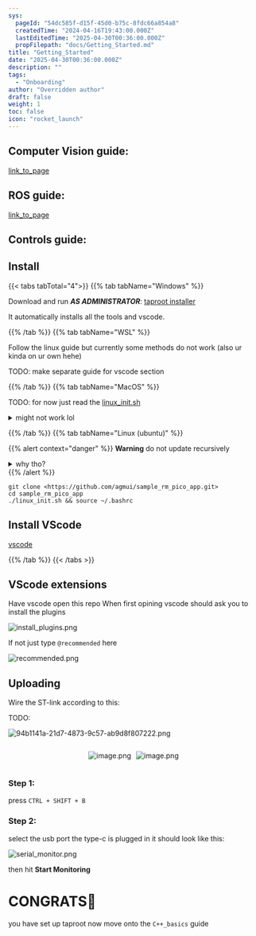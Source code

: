 ```yaml
---
sys:
  pageId: "54dc585f-d15f-45d0-b75c-8fdc66a854a8"
  createdTime: "2024-04-16T19:43:00.000Z"
  lastEditedTime: "2025-04-30T00:36:00.000Z"
  propFilepath: "docs/Getting_Started.md"
title: "Getting_Started"
date: "2025-04-30T00:36:00.000Z"
description: ""
tags:
  - "Onboarding"
author: "Overridden author"
draft: false
weight: 1
toc: false
icon: "rocket_launch"
---
```


## Computer Vision guide:

[link_to_page](86d45bc0-388b-4d26-8848-44f255f73d0e)

## ROS guide:

[link_to_page](3c76c1de-ec8f-46d6-8b0a-294005edc2d5)

## Controls guide:

## Install

{{< tabs tabTotal="4">}}
{{% tab tabName="Windows" %}}

Download and run _**AS ADMINISTRATOR**_: [taproot installer](https://github.com/Thornbots/TeachingFreshies/releases/tag/1.0)

It automatically installs all the tools and vscode.

{{% /tab %}}
{{% tab tabName="WSL" %}}

Follow the linux guide but currently some methods do not work (also ur kinda on ur own hehe)

TODO: make separate guide for vscode section

{{% /tab %}}
{{% tab tabName="MacOS" %}}

TODO: for now just read the [linux_init.sh](https://github.com/agmui/sample_rm_pico_app/blob/main/linux_init.sh)

<details>
<summary>might not work lol</summary>

`brew install libusb pkg-config`

Next install: [vscode](https://code.visualstudio.com/Download)

</details>

{{% /tab %}}
{{% tab tabName="Linux (ubuntu)" %}}

{{% alert context="danger" %}}
**Warning** do not update recursively
<details>
<summary>why tho?</summary>
There are some submodules that may go on for a while (like tinyusb) and I highly
recommend you don't need to get them.
If you want to see what submodules I update just look in `linux_init.sh`
</details>
{{% /alert %}}

```shell
git clone <https://github.com/agmui/sample_rm_pico_app.git>
cd sample_rm_pico_app
./linux_init.sh && source ~/.bashrc
```

## Install VScode

[vscode](https://code.visualstudio.com/Download)

{{% /tab %}}
{{< /tabs >}}

## VScode extensions

Have vscode open this repo
When first opining vscode should ask you to install the plugins

![install_plugins.png](https://prod-files-secure.s3.us-west-2.amazonaws.com/d518164a-d88e-44d1-a4ee-3adb3bd8bce0/89bd30f0-1825-4e77-867b-0a41ce370880/install_plugins.png?X-Amz-Algorithm=AWS4-HMAC-SHA256&X-Amz-Content-Sha256=UNSIGNED-PAYLOAD&X-Amz-Credential=ASIAZI2LB4666SQPBFSB%2F20250508%2Fus-west-2%2Fs3%2Faws4_request&X-Amz-Date=20250508T041236Z&X-Amz-Expires=3600&X-Amz-Security-Token=IQoJb3JpZ2luX2VjEMP%2F%2F%2F%2F%2F%2F%2F%2F%2F%2FwEaCXVzLXdlc3QtMiJHMEUCIQD12dUfeqU6tpPYYV8ZN7fXgeV8JMERieWznBFzW10x0AIgZ0Um6d%2FdP4exSGM%2Fv50AhazdQrA%2F6SIErj%2Faq4gjsl8q%2FwMIbBAAGgw2Mzc0MjMxODM4MDUiDDSPKS55LGQKXE%2BYDCrcA9hhEsyrgYdK%2FSOj37Eb0rIydCyALokO%2FFSRhb0ZBXeQRaWwLsL6cLvQ3XF6IKPO3aYwJRsxWmxDX1PyE8O2nAjvO8XEcYZlYsG7oBWIhN5VeRESUA06obAhm8TWjDhNs%2BTY%2FZXbETKiKYVS74RipNE32v%2F6Ymnq52MSIPAyo7x%2BRpBeZmxyh7VBljXj0y6hj%2FNDD8RUzaHt0aQdrdM86mp74b5ddDbVl3y5ZMJQnQhWB%2B80Y7r2feZ%2BG9rVfBZGs5Iu1rAz%2FGciDY8O9hnTbKkvkecC%2Ftxt2vfEYKZDvru26jfv5YfNDSLoLgvaK%2F67Ushao4H7LveeMBsFP9BPT5vpYsTbmZbH7rlXEgBl6xBb2sH%2FXrFBORdlGFvuYEmv3IFZF%2FnzOoqOwGJBebs%2F7FerQxSKr3o3Vt0z1ZnRxFg%2Bg9WtgM7TzOFn4F%2F5nvP6AChb3yz8Xi4zIEY7XGqp1wjrdyp5jxuI9pmvwRAfg4Ce9lcjJ5hMjvWbqmUSmQjSONeYWFgqIXQwWcvb7l2lOr4lsIsB03yhilmzG0%2FCit5S60Tbs%2FhluGAGel9RJPMZ1gNh6JUPeb5fbIYqaDeHjQuvHHx5sjESmHkFnT94ZafpfhP0n5YljYFHGkZBMLvC8MAGOqUBfyXY96DF5WQuATyQpLsNdTzzTv6rMgswlnW1anUhhqy%2BiHbO%2FMwA2PQejVFszrTIjBlVP8TRwoQnGqXK9CY6Ke6E2mjNe7rzz%2Bh9cwQxePIS2zDeBc3zryHJj6d8KKs7XEGOLhECMyWyu64VHGGNS2fbKnyKjD1NRBxJ%2BuxMRfS4cS%2BwYOO1c37P5c6wwL8HMy3TBZHw3L2ZFyueEf9rYe7VVbII&X-Amz-Signature=62a27eeff887caa8b07dd8ea222f4687c10439127d94a6c9cba96b9120cb0a5c&X-Amz-SignedHeaders=host&x-id=GetObject)

If not just type `@recommended` here  

![recommended.png](https://prod-files-secure.s3.us-west-2.amazonaws.com/d518164a-d88e-44d1-a4ee-3adb3bd8bce0/61e661e9-5d85-4dfc-be0d-8d2097a5e793/recommended.png?X-Amz-Algorithm=AWS4-HMAC-SHA256&X-Amz-Content-Sha256=UNSIGNED-PAYLOAD&X-Amz-Credential=ASIAZI2LB4666SQPBFSB%2F20250508%2Fus-west-2%2Fs3%2Faws4_request&X-Amz-Date=20250508T041236Z&X-Amz-Expires=3600&X-Amz-Security-Token=IQoJb3JpZ2luX2VjEMP%2F%2F%2F%2F%2F%2F%2F%2F%2F%2FwEaCXVzLXdlc3QtMiJHMEUCIQD12dUfeqU6tpPYYV8ZN7fXgeV8JMERieWznBFzW10x0AIgZ0Um6d%2FdP4exSGM%2Fv50AhazdQrA%2F6SIErj%2Faq4gjsl8q%2FwMIbBAAGgw2Mzc0MjMxODM4MDUiDDSPKS55LGQKXE%2BYDCrcA9hhEsyrgYdK%2FSOj37Eb0rIydCyALokO%2FFSRhb0ZBXeQRaWwLsL6cLvQ3XF6IKPO3aYwJRsxWmxDX1PyE8O2nAjvO8XEcYZlYsG7oBWIhN5VeRESUA06obAhm8TWjDhNs%2BTY%2FZXbETKiKYVS74RipNE32v%2F6Ymnq52MSIPAyo7x%2BRpBeZmxyh7VBljXj0y6hj%2FNDD8RUzaHt0aQdrdM86mp74b5ddDbVl3y5ZMJQnQhWB%2B80Y7r2feZ%2BG9rVfBZGs5Iu1rAz%2FGciDY8O9hnTbKkvkecC%2Ftxt2vfEYKZDvru26jfv5YfNDSLoLgvaK%2F67Ushao4H7LveeMBsFP9BPT5vpYsTbmZbH7rlXEgBl6xBb2sH%2FXrFBORdlGFvuYEmv3IFZF%2FnzOoqOwGJBebs%2F7FerQxSKr3o3Vt0z1ZnRxFg%2Bg9WtgM7TzOFn4F%2F5nvP6AChb3yz8Xi4zIEY7XGqp1wjrdyp5jxuI9pmvwRAfg4Ce9lcjJ5hMjvWbqmUSmQjSONeYWFgqIXQwWcvb7l2lOr4lsIsB03yhilmzG0%2FCit5S60Tbs%2FhluGAGel9RJPMZ1gNh6JUPeb5fbIYqaDeHjQuvHHx5sjESmHkFnT94ZafpfhP0n5YljYFHGkZBMLvC8MAGOqUBfyXY96DF5WQuATyQpLsNdTzzTv6rMgswlnW1anUhhqy%2BiHbO%2FMwA2PQejVFszrTIjBlVP8TRwoQnGqXK9CY6Ke6E2mjNe7rzz%2Bh9cwQxePIS2zDeBc3zryHJj6d8KKs7XEGOLhECMyWyu64VHGGNS2fbKnyKjD1NRBxJ%2BuxMRfS4cS%2BwYOO1c37P5c6wwL8HMy3TBZHw3L2ZFyueEf9rYe7VVbII&X-Amz-Signature=ff36ed19003d2a7cd08b1553bcb82080cf7d2575d29b176f442627a84f874496&X-Amz-SignedHeaders=host&x-id=GetObject)

## Uploading

Wire the ST-link according to this:

TODO:

![94b1141a-21d7-4873-9c57-ab9d8f807222.png](https://prod-files-secure.s3.us-west-2.amazonaws.com/d518164a-d88e-44d1-a4ee-3adb3bd8bce0/e5fad17d-ab82-4300-9f4c-505ab4b1202c/94b1141a-21d7-4873-9c57-ab9d8f807222.png?X-Amz-Algorithm=AWS4-HMAC-SHA256&X-Amz-Content-Sha256=UNSIGNED-PAYLOAD&X-Amz-Credential=ASIAZI2LB4666SQPBFSB%2F20250508%2Fus-west-2%2Fs3%2Faws4_request&X-Amz-Date=20250508T041236Z&X-Amz-Expires=3600&X-Amz-Security-Token=IQoJb3JpZ2luX2VjEMP%2F%2F%2F%2F%2F%2F%2F%2F%2F%2FwEaCXVzLXdlc3QtMiJHMEUCIQD12dUfeqU6tpPYYV8ZN7fXgeV8JMERieWznBFzW10x0AIgZ0Um6d%2FdP4exSGM%2Fv50AhazdQrA%2F6SIErj%2Faq4gjsl8q%2FwMIbBAAGgw2Mzc0MjMxODM4MDUiDDSPKS55LGQKXE%2BYDCrcA9hhEsyrgYdK%2FSOj37Eb0rIydCyALokO%2FFSRhb0ZBXeQRaWwLsL6cLvQ3XF6IKPO3aYwJRsxWmxDX1PyE8O2nAjvO8XEcYZlYsG7oBWIhN5VeRESUA06obAhm8TWjDhNs%2BTY%2FZXbETKiKYVS74RipNE32v%2F6Ymnq52MSIPAyo7x%2BRpBeZmxyh7VBljXj0y6hj%2FNDD8RUzaHt0aQdrdM86mp74b5ddDbVl3y5ZMJQnQhWB%2B80Y7r2feZ%2BG9rVfBZGs5Iu1rAz%2FGciDY8O9hnTbKkvkecC%2Ftxt2vfEYKZDvru26jfv5YfNDSLoLgvaK%2F67Ushao4H7LveeMBsFP9BPT5vpYsTbmZbH7rlXEgBl6xBb2sH%2FXrFBORdlGFvuYEmv3IFZF%2FnzOoqOwGJBebs%2F7FerQxSKr3o3Vt0z1ZnRxFg%2Bg9WtgM7TzOFn4F%2F5nvP6AChb3yz8Xi4zIEY7XGqp1wjrdyp5jxuI9pmvwRAfg4Ce9lcjJ5hMjvWbqmUSmQjSONeYWFgqIXQwWcvb7l2lOr4lsIsB03yhilmzG0%2FCit5S60Tbs%2FhluGAGel9RJPMZ1gNh6JUPeb5fbIYqaDeHjQuvHHx5sjESmHkFnT94ZafpfhP0n5YljYFHGkZBMLvC8MAGOqUBfyXY96DF5WQuATyQpLsNdTzzTv6rMgswlnW1anUhhqy%2BiHbO%2FMwA2PQejVFszrTIjBlVP8TRwoQnGqXK9CY6Ke6E2mjNe7rzz%2Bh9cwQxePIS2zDeBc3zryHJj6d8KKs7XEGOLhECMyWyu64VHGGNS2fbKnyKjD1NRBxJ%2BuxMRfS4cS%2BwYOO1c37P5c6wwL8HMy3TBZHw3L2ZFyueEf9rYe7VVbII&X-Amz-Signature=a3eae046db0a704b39e5ec368b3932dbc025faffb2093604a61461a5394e0ba5&X-Amz-SignedHeaders=host&x-id=GetObject)

<div style="display: flex;flex-direction: row; column-gap:10px; max-width: 630px;justify-content: center;">
<div>

![image.png](https://prod-files-secure.s3.us-west-2.amazonaws.com/d518164a-d88e-44d1-a4ee-3adb3bd8bce0/210ecb78-1116-4d7b-b9b7-2292f66fa2c2/image.png?X-Amz-Algorithm=AWS4-HMAC-SHA256&X-Amz-Content-Sha256=UNSIGNED-PAYLOAD&X-Amz-Credential=ASIAZI2LB4665Z35TQ2D%2F20250508%2Fus-west-2%2Fs3%2Faws4_request&X-Amz-Date=20250508T041237Z&X-Amz-Expires=3600&X-Amz-Security-Token=IQoJb3JpZ2luX2VjEMT%2F%2F%2F%2F%2F%2F%2F%2F%2F%2FwEaCXVzLXdlc3QtMiJHMEUCIQDDasvag1QZlORQfsS%2FJLORxmS9C9YzaZ%2Bb2Lw3%2FlIdAAIgfYPSQidBCL%2B9eIafxYtvUdYLlu6C758B5%2FqgrkvzfWwq%2FwMIbRAAGgw2Mzc0MjMxODM4MDUiDCojQ8OG9efFbEpWISrcA%2BYaCnIRh1RLXQlJczKv%2BQ%2BtcL4%2BYSDNXoz2B33Y3F71F7%2F57n97PQkT%2FjQdPk0WF6EXQP%2FAFK3VEuuvpAVobjT%2BhndlB0FMjPPxGIB%2B%2BybYko5qTzRb0OuiiqCWZaPEM0xVnytoRTBkIOCl4lEwIqgFjUP3xS%2FaUc6FLmR2bVmXI3YisyfNIUCEQfB0SSmsKyksxjcgO%2FT9OBBWOpx7pmb9bJeuqDhh3yJaf63v6cmdsCHKpxrBxtGTKb%2FD8qleuE%2BDFEWFJQgos7lL81B6dzztIXaRrcxihnuY32JaJZgKDNF%2FCfadfrHTRsaLsrsP3BuUvMwwfn0A%2FX%2B1yVv%2BA9t%2FY7x6scd%2FeIKictiSJqlKvQFXgOZV1EOhqaGQFtMVRs1qSWsRxyTwyN%2FljtxX0nVD%2FQo4SusUKRdUEQTrldfNbByStlBYfJzY4u%2BEu8VBNCTDr0scDsLjm09DnEoh%2FEvPX93Kn96CYaX%2BTqZnv8gs%2BUA5PWfSDIib1RzIR%2BPsFa%2FK%2B6I04z5OGbYl4wuRewhyFbFgzcTymicTiOjebGRWnLaJTZ5qGIZEkAYtiy6Vq6GJ5RRdvDq%2BQ9B%2Bc%2FECs%2B0HqZ7USnephF%2B94DyZ91wblSDYNqi0ob91z64QMIPQ8MAGOqUB1jskqv1oDqLXE6khYSyTI%2BSF5hB48x%2BWJdHsXykFDlwdf1u19sV%2BW2EOol7EbmJFvcT7exW1z39Cr6b2qICgU7eD%2FfjrTw8MGmgKIV4K3YvLsq%2FeJcesvSRHmFXlqLbRZ4DVcV6DBoDP4%2B%2Fy%2BOpWLekVDIry9JtzxITbzNHDVPKW5lQLKDYFZwziiUorI5gvbSkZU97nm%2BoOzdGgFfDy0lY8cYrI&X-Amz-Signature=5b4d1917b4f62ca8d3e099540a1c87f977553b17eddc412b8f2279e94de7b3c6&X-Amz-SignedHeaders=host&x-id=GetObject)

</div>
<div>

![image.png](https://prod-files-secure.s3.us-west-2.amazonaws.com/d518164a-d88e-44d1-a4ee-3adb3bd8bce0/33a0fd0f-8ca6-4a86-8e09-26e95ded1fff/image.png?X-Amz-Algorithm=AWS4-HMAC-SHA256&X-Amz-Content-Sha256=UNSIGNED-PAYLOAD&X-Amz-Credential=ASIAZI2LB466TPAZYE24%2F20250508%2Fus-west-2%2Fs3%2Faws4_request&X-Amz-Date=20250508T041238Z&X-Amz-Expires=3600&X-Amz-Security-Token=IQoJb3JpZ2luX2VjEMP%2F%2F%2F%2F%2F%2F%2F%2F%2F%2FwEaCXVzLXdlc3QtMiJIMEYCIQDOGZunCUtkf%2F0beTu8XfdM9qR5YbJkZ%2B%2BZKIzeVnqSBwIhAMnaEm6wfAXrxq5duyt0wopjM74HiQp4%2B0gZ4twV6NbKKv8DCGwQABoMNjM3NDIzMTgzODA1IgxPebDz59lJNxJgItgq3ANAmv1Wiz0pyl46t38oufXayjijP6a%2Fa0sYQvxKdX%2B3C8ibrBMHopVZsTsrTWoIxukYN6F%2BggsQlC6Rujm7A3kKHTkB0xUwulY2Lfl8uVLqVzZ5aE6yxO7mQFex%2FuQzQJN8%2FNtJVBwttW4mlMrc0cJr6MM1Oce%2FSOG6x5QKHhN6hNHYhdvQHquxgHswxXMAr5KsTn4BdCDyhn3Zz1%2BGCusNbSOIRVV9fcfNcFYLje0jOGMkJrSRrC13uchUTv0SVU9Yh4lvbcGSe3bqEa%2FNRL8mfNMNBpiZloTLahHczllCqDkuaEjIivJFXKwbq0kD5FwjBc%2F44mexOfl4KddhrAzmN5efk%2BmJBd5q5YvI0%2FJdDF3VvI07WUZVFSwTuwGWJSBQnza8uOldcbygf6DW5OfK0ipjkz4trP04s0CYAt6vG4tZ73etb8Fb6%2FvCn8gVRjBGSqM9aBUiY9%2BE8O5r1yQFqAEIbQS4mSEbykBB2XkQozBdTDJSxr4nLLvuP3yrvViasOi47At4Uv7yMFmkMmn1jnDv3hxdlaUjP9P4Uycv3y%2FBTxXdZljbKwoEMXoTnqkuF940Jgp%2FoAhxvxa5GPQeIfPisqGoVb%2Bxved8XhAzCZPlW1xllhEDNP9CEjCfwvDABjqkAdP0v2Pm8sAml%2FJEsouNj2bqFz07SZJYiL3lRvGClQOT%2F5NFNxhoO47L7uB5rzJNWHb8PVbB82TVHwfdbhk53%2BWvoPrs6xy%2Fku5sFdIvzCFJrbykKvtIGj295ECe2NSkXJhXjAdRt3LCIJ%2BI92fOi9wtsy3feGHggS%2BukUq4d3v9XzJsYbOv3upZSMnvjXuJUP6xEBm4L2PGqnaFEkRoCrP%2Bd%2FvF&X-Amz-Signature=e64e3d984666f9418b131558240017bcd905f6d8953caf6cc8d21ac101b38b05&X-Amz-SignedHeaders=host&x-id=GetObject)

</div>
</div>

### Step 1:

press `CTRL + SHIFT + B`

### Step 2:

select the usb port the type-c is plugged in it should look like this:

![serial_monitor.png](https://prod-files-secure.s3.us-west-2.amazonaws.com/d518164a-d88e-44d1-a4ee-3adb3bd8bce0/f03f4774-05d4-4393-b6a0-d5efb6d315ab/serial_monitor.png?X-Amz-Algorithm=AWS4-HMAC-SHA256&X-Amz-Content-Sha256=UNSIGNED-PAYLOAD&X-Amz-Credential=ASIAZI2LB4666SQPBFSB%2F20250508%2Fus-west-2%2Fs3%2Faws4_request&X-Amz-Date=20250508T041236Z&X-Amz-Expires=3600&X-Amz-Security-Token=IQoJb3JpZ2luX2VjEMP%2F%2F%2F%2F%2F%2F%2F%2F%2F%2FwEaCXVzLXdlc3QtMiJHMEUCIQD12dUfeqU6tpPYYV8ZN7fXgeV8JMERieWznBFzW10x0AIgZ0Um6d%2FdP4exSGM%2Fv50AhazdQrA%2F6SIErj%2Faq4gjsl8q%2FwMIbBAAGgw2Mzc0MjMxODM4MDUiDDSPKS55LGQKXE%2BYDCrcA9hhEsyrgYdK%2FSOj37Eb0rIydCyALokO%2FFSRhb0ZBXeQRaWwLsL6cLvQ3XF6IKPO3aYwJRsxWmxDX1PyE8O2nAjvO8XEcYZlYsG7oBWIhN5VeRESUA06obAhm8TWjDhNs%2BTY%2FZXbETKiKYVS74RipNE32v%2F6Ymnq52MSIPAyo7x%2BRpBeZmxyh7VBljXj0y6hj%2FNDD8RUzaHt0aQdrdM86mp74b5ddDbVl3y5ZMJQnQhWB%2B80Y7r2feZ%2BG9rVfBZGs5Iu1rAz%2FGciDY8O9hnTbKkvkecC%2Ftxt2vfEYKZDvru26jfv5YfNDSLoLgvaK%2F67Ushao4H7LveeMBsFP9BPT5vpYsTbmZbH7rlXEgBl6xBb2sH%2FXrFBORdlGFvuYEmv3IFZF%2FnzOoqOwGJBebs%2F7FerQxSKr3o3Vt0z1ZnRxFg%2Bg9WtgM7TzOFn4F%2F5nvP6AChb3yz8Xi4zIEY7XGqp1wjrdyp5jxuI9pmvwRAfg4Ce9lcjJ5hMjvWbqmUSmQjSONeYWFgqIXQwWcvb7l2lOr4lsIsB03yhilmzG0%2FCit5S60Tbs%2FhluGAGel9RJPMZ1gNh6JUPeb5fbIYqaDeHjQuvHHx5sjESmHkFnT94ZafpfhP0n5YljYFHGkZBMLvC8MAGOqUBfyXY96DF5WQuATyQpLsNdTzzTv6rMgswlnW1anUhhqy%2BiHbO%2FMwA2PQejVFszrTIjBlVP8TRwoQnGqXK9CY6Ke6E2mjNe7rzz%2Bh9cwQxePIS2zDeBc3zryHJj6d8KKs7XEGOLhECMyWyu64VHGGNS2fbKnyKjD1NRBxJ%2BuxMRfS4cS%2BwYOO1c37P5c6wwL8HMy3TBZHw3L2ZFyueEf9rYe7VVbII&X-Amz-Signature=f83ff511dd9e408165039197424ecf455650eef9232fbd30e2624dab65880dea&X-Amz-SignedHeaders=host&x-id=GetObject)

then hit **Start Monitoring**

# CONGRATS🎉

you have set up taproot now move onto the `C++_basics` guide
